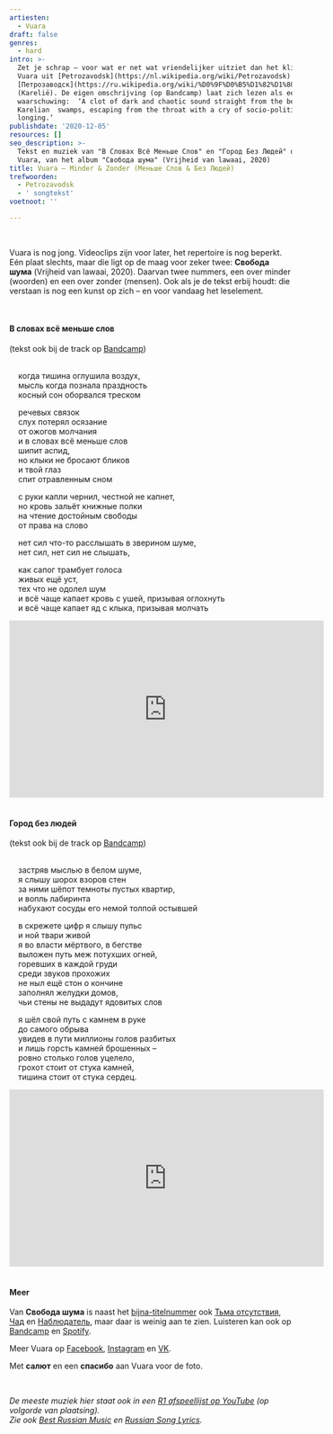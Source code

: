 ```yaml
---
artiesten:
  - Vuara
draft: false
genres:
  - hard
intro: >-
  Zet je schrap – voor wat er net wat vriendelijker uitziet dan het klinkt:
  Vuara uit [Petrozavodsk](https://nl.wikipedia.org/wiki/Petrozavodsk) of
  [Петрозаводск](https://ru.wikipedia.org/wiki/%D0%9F%D0%B5%D1%82%D1%80%D0%BE%D0%B7%D0%B0%D0%B2%D0%BE%D0%B4%D1%81%D0%BA) 
  (Karelië). De eigen omschrijving (op Bandcamp) laat zich lezen als een
  waarschuwing:  ‘A clot of dark and chaotic sound straight from the belly of
  Karelian  swamps, escaping from the throat with a cry of socio-political
  longing.‘
publishdate: '2020-12-05'
resources: []
seo_description: >-
  Tekst en muziek van "В Словах Всё Меньше Слов" en "Город Без Людей" door
  Vuara, van het album "Свобода шума" (Vrijheid van lawaai, 2020)
title: Vuara – Minder & Zonder (Меньше Слов & Без Людей)
trefwoorden:
  - Petrozavodsk
  - ' songtekst'
voetnoot: ''

---
```



<br/>

Vuara is nog jong. Videoclips zijn voor later, het repertoire is nog beperkt. Eén plaat slechts, maar die ligt op de maag voor zeker twee: **Свобода шума** (Vrijheid van lawaai, 2020). Daarvan twee nummers,  een over minder (woorden) en een over zonder (mensen). Ook als je de tekst erbij houdt: die verstaan is nog een kunst op zich – en voor vandaag het leselement.

<br/>

#### В словах всё меньше слов
(tekst ook bij de track op [Bandcamp](https://vuara.bandcamp.com/track/--14))
<br/>
<br/>

&nbsp; &nbsp; когда тишина оглушила воздух,<br/>
&nbsp; &nbsp; мысль когда познала праздность<br/>
&nbsp; &nbsp; косный сон оборвался треском 

&nbsp; &nbsp; речевых связок<br/>
&nbsp; &nbsp; слух потерял осязание<br/>
&nbsp; &nbsp; от ожогов молчания<br/>
&nbsp; &nbsp; и в словах всё меньше слов<br/>
&nbsp; &nbsp; шипит аспид,<br/>
&nbsp; &nbsp; но клыки не бросают бликов<br/>
&nbsp; &nbsp; и твой глаз <br/>
&nbsp; &nbsp; спит отравленным сном<br/>

&nbsp; &nbsp; с руки капли чернил, честной не капнет,<br/>
&nbsp; &nbsp; но кровь зальёт книжные полки<br/>
&nbsp; &nbsp; на чтение достойным свободы<br/>
&nbsp; &nbsp; от права на слово<br/>

&nbsp; &nbsp; нет сил что-то расслышать в зверином шуме,<br/>
&nbsp; &nbsp; нет сил, нет сил не слышать,<br/>

&nbsp; &nbsp; как сапог трамбует голоса<br/>
&nbsp; &nbsp; живых ещё уст,<br/>
&nbsp; &nbsp; тех что не одолел шум<br/>
&nbsp; &nbsp; и всё чаще капает кровь с ушей, призывая оглохнуть<br/>
&nbsp; &nbsp; и всё чаще капает яд с клыка, призывая молчать

<iframe width="560" height="315" src="https://www.youtube.com/embed/P6dDHrVD_BY" frameborder="0" allow="accelerometer; autoplay; clipboard-write; encrypted-media; gyroscope; picture-in-picture" allowfullscreen></iframe>


<br/>

<br/>

#### Город без людей


(tekst ook bij de track op [Bandcamp](https://vuara.bandcamp.com/track/--17))
<br/>
<br/>

&nbsp; &nbsp; застряв мыслью в белом шуме,<br/>
&nbsp; &nbsp; я слышу шорох взоров стен<br/>
&nbsp; &nbsp; за ними шёпот темноты пустых квартир,<br/>
&nbsp; &nbsp; и вопль лабиринта<br/>
&nbsp; &nbsp; набухают сосуды его немой толпой остывшей<br/>

&nbsp; &nbsp; в скрежете цифр я слышу пульс<br/>
&nbsp; &nbsp; и ной твари живой<br/>
&nbsp; &nbsp; я во власти мёртвого, в бегстве<br/>
&nbsp; &nbsp; выложен путь меж потухших огней,<br/>
&nbsp; &nbsp; горевших в каждой груди<br/>
&nbsp; &nbsp; среди звуков прохожих<br/>
&nbsp; &nbsp; не ныл ещё стон о кончине<br/>
&nbsp; &nbsp; заполнял желудки домов,<br/>
&nbsp; &nbsp; чьи стены не выдадут ядовитых слов

&nbsp; &nbsp; я шёл свой путь с камнем в руке<br/>
&nbsp; &nbsp; до самого обрыва<br/>
&nbsp; &nbsp; увидев в пути миллионы голов разбитых<br/>
&nbsp; &nbsp; и лишь горсть камней брошенных –<br/>
&nbsp; &nbsp; ровно столько голов уцелело,<br/>
&nbsp; &nbsp; грохот стоит от стука камней,<br/>
&nbsp; &nbsp; тишина стоит от стука сердец.

<iframe width="560" height="315" src="https://www.youtube.com/embed/W1Brc4-d2YY" frameborder="0" allow="accelerometer; autoplay; clipboard-write; encrypted-media; gyroscope; picture-in-picture" allowfullscreen></iframe>


<br/>

<br/>

#### Meer

Van **Свобода шума** is naast het [bijna-titelnummer](https://youtu.be/yyV8M43xqhw)
ook [Тьма отсутствия](https://youtu.be/sPXMKs2-zqI), [Чад](https://youtu.be/3pnli9SNLKA) en [Наблюдатель](https://youtu.be/LM5VxIwwXfU), maar daar is weinig aan te zien. Luisteren kan ook op [Bandcamp](https://vuara.bandcamp.com/) en [Spotify](https://open.spotify.com/artist/1tH28EvQanvlS9bzfjzsFE?si=DA_5FsCsRfuxAy88R4bg7Q).

Meer Vuara op [Facebook](https://www.facebook.com/vuaraband/), [Instagram](https://www.instagram.com/vuaraband/) en [VK](https://vk.com/vuaraband).

Met **салют** en een **спасибо** aan Vuara voor de foto.

<br/>


*De meeste muziek hier staat ook in een [R1 afspeellijst op YouTube](https://www.youtube.com/playlist?list=PLeE-zqOrSLhxfIpK2vuUJNCKSzyVBi0yM) (op volgorde van plaatsing).* <br/>
*Zie ook [Best Russian Music](https://www.youtube.com/playlist?list=PLeE-zqOrSLhxTFYDvlwUu4hYby9DojwoD) en [Russian Song Lyrics](https://www.youtube.com/playlist?list=PLeE-zqOrSLhzkRCATzT8__oNifBChVHGK).*
